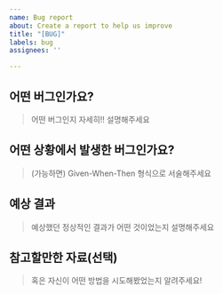 ```yaml
---
name: Bug report
about: Create a report to help us improve
title: "[BUG]"
labels: bug
assignees: ''

---
```


## 어떤 버그인가요?

> 어떤 버그인지 자세히!! 설명해주세요

## 어떤 상황에서 발생한 버그인가요?

> (가능하면) Given-When-Then 형식으로 서술해주세요

## 예상 결과

> 예상했던 정상적인 결과가 어떤 것이었는지 설명해주세요

## 참고할만한 자료(선택)

 > 혹은 자신이 어떤 방법을 시도해봤었는지 알려주세요!
